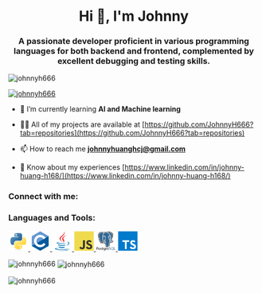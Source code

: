 <h1 align="center">Hi 👋, I'm Johnny</h1>
<h3 align="center">A passionate developer proficient in various programming languages for both backend and frontend, complemented by excellent debugging and testing skills.</h3>

<p align="left"> <img src="https://komarev.com/ghpvc/?username=johnnyh666&label=Profile%20views&color=0e75b6&style=flat" alt="johnnyh666" /> </p>

<p align="left"> <a href="https://github.com/ryo-ma/github-profile-trophy"><img src="https://github-profile-trophy.vercel.app/?username=johnnyh666" alt="johnnyh666" /></a> </p>

- 🌱 I’m currently learning **AI and Machine learning**

- 👨‍💻 All of my projects are available at [https://github.com/JohnnyH666?tab=repositories](https://github.com/JohnnyH666?tab=repositories)

- 📫 How to reach me **johnnyhuanghcj@gmail.com**

- 📄 Know about my experiences [https://www.linkedin.com/in/johnny-huang-h168/](https://www.linkedin.com/in/johnny-huang-h168/)

<h3 align="left">Connect with me:</h3>
<p align="left">
</p>

<h3 align="left">Languages and Tools:</h3>
<p align="left"> <a href="https://www.python.org" target="_blank" rel="noreferrer"> <img src="https://raw.githubusercontent.com/devicons/devicon/master/icons/python/python-original.svg" alt="python" width="40" height="40"/> </a> <a href="https://www.cprogramming.com/" target="_blank" rel="noreferrer"> <img src="https://raw.githubusercontent.com/devicons/devicon/master/icons/c/c-original.svg" alt="c" width="40" height="40"/> </a> <a href="https://www.java.com" target="_blank" rel="noreferrer"> <img src="https://raw.githubusercontent.com/devicons/devicon/master/icons/java/java-original.svg" alt="java" width="40" height="40"/> </a> <a href="https://developer.mozilla.org/en-US/docs/Web/JavaScript" target="_blank" rel="noreferrer"> <img src="https://raw.githubusercontent.com/devicons/devicon/master/icons/javascript/javascript-original.svg" alt="javascript" width="40" height="40"/> </a> <a href="https://www.postgresql.org" target="_blank" rel="noreferrer"> <img src="https://raw.githubusercontent.com/devicons/devicon/master/icons/postgresql/postgresql-original-wordmark.svg" alt="postgresql" width="40" height="40"/> </a> <a href="https://www.typescriptlang.org/" target="_blank" rel="noreferrer"> <img src="https://raw.githubusercontent.com/devicons/devicon/master/icons/typescript/typescript-original.svg" alt="typescript" width="40" height="40"/> </a> </p>

<p><img align="left" src="https://github-readme-stats.vercel.app/api/top-langs?username=johnnyh666&show_icons=true&locale=en&layout=compact" alt="johnnyh666" /></p>

<p>&nbsp;<img align="center" src="https://github-readme-stats.vercel.app/api?username=johnnyh666&show_icons=true&locale=en" alt="johnnyh666" /></p>

<p><img align="center" src="https://github-readme-streak-stats.herokuapp.com/?user=johnnyh666&" alt="johnnyh666" /></p>
